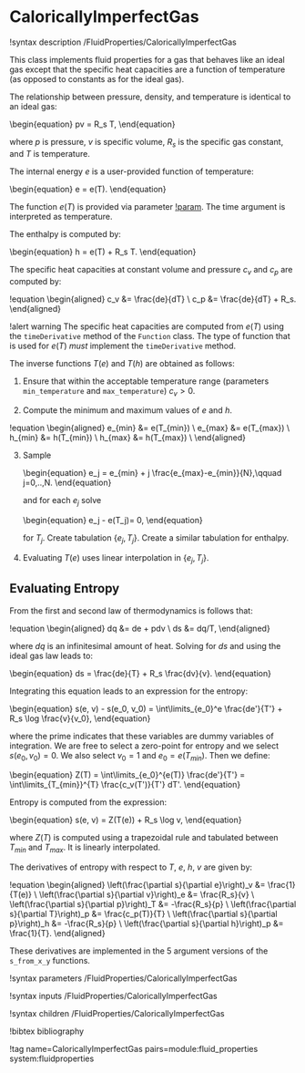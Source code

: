 # CaloricallyImperfectGas

!syntax description /FluidProperties/CaloricallyImperfectGas

This class implements fluid properties for a gas that behaves like an
ideal gas except that the specific heat capacities are a function of temperature
(as opposed to constants as for the ideal gas).

The relationship between pressure, density, and temperature is identical to an ideal
gas:

\begin{equation}
  pv = R_s T,
\end{equation}  

where $p$ is pressure, $v$ is specific volume, $R_s$ is the specific
gas constant, and $T$ is temperature.

The internal energy $e$ is a user-provided function of temperature:

\begin{equation}
  e = e(T).
\end{equation}  

The function $e(T)$ is provided via parameter [!param](/FluidProperties/CaloricallyImperfectGas/e). The time argument is interpreted
as temperature.

The enthalpy is computed by:

\begin{equation}
  h = e(T) + R_s T.
\end{equation}  

The specific heat capacities at constant volume and pressure $c_v$ and $c_p$
are computed by:

!equation
\begin{aligned}
c_v &= \frac{de}{dT} \\
c_p &= \frac{de}{dT} + R_s.
\end{aligned}

!alert warning
The specific heat capacities are computed from $e(T)$ using the `timeDerivative` method
of the `Function` class. The type of function that is used for $e(T)$ *must* implement
the `timeDerivative` method.

The inverse functions $T(e)$ and $T(h)$ are obtained as follows:

1. Ensure that within the acceptable temperature range (parameters `min_temperature` and `max_temperature`) $c_v > 0$.

2. Compute the minimum and maximum values of $e$ and $h$.

!equation
\begin{aligned}
e_{min} &= e(T_{min}) \\
e_{max} &= e(T_{max}) \\
h_{min} &= h(T_{min}) \\
h_{max} &= h(T_{max}) \\
\end{aligned}

3. Sample

   \begin{equation}
   e_j = e_{min} + j \frac{e_{max}-e_{min}}{N},\qquad j=0,..,N.
   \end{equation}

   and for each $e_j$ solve

   \begin{equation}
   e_j - e(T_j)= 0,
   \end{equation}

   for $T_j$. Create tabulation $\{e_j, T_j\}$. Create a similar tabulation for enthalpy.

4. Evaluating $T(e)$ uses linear interpolation in $\{e_j, T_j\}$.

## Evaluating Entropy

From the first and second law of thermodynamics is follows that:

!equation
\begin{aligned}
dq &= de + pdv \\
ds &= dq/T,
\end{aligned}

where $dq$ is an infinitesimal amount of heat. Solving for $ds$ and using the ideal gas law leads to:

\begin{equation}
 ds = \frac{de}{T} + R_s \frac{dv}{v}.
\end{equation}

Integrating this equation leads to an expression for the entropy:

\begin{equation}
 s(e, v) - s(e_0, v_0) = \int\limits_{e_0}^e \frac{de'}{T'} + R_s \log \frac{v}{v_0},
\end{equation}

where the prime indicates that these variables are dummy variables of integration.
We are free to select a zero-point for entropy and we select $s(e_0, v_0) = 0$.
We also select $v_0 = 1$ and $e_0 = e(T_{min})$. Then we define:

\begin{equation}
 Z(T) = \int\limits_{e_0}^{e(T)} \frac{de'}{T'} = \int\limits_{T_{min}}^{T} \frac{c_v(T')}{T'} dT'.
\end{equation}

Entropy is computed from the expression:

\begin{equation}
 s(e, v) = Z(T(e)) + R_s \log v,
\end{equation}

where $Z(T)$ is computed using a trapezoidal rule and tabulated between $T_{min}$ and $T_{max}$.
It is linearly interpolated.

The derivatives of entropy with respect to $T$, $e$, $h$, $v$ are given by:

!equation
\begin{aligned}
\left(\frac{\partial s}{\partial e}\right)_v &= \frac{1}{T(e)} \\
\left(\frac{\partial s}{\partial v}\right)_e &= \frac{R_s}{v} \\
\left(\frac{\partial s}{\partial p}\right)_T &= -\frac{R_s}{p} \\
\left(\frac{\partial s}{\partial T}\right)_p &= \frac{c_p(T)}{T} \\
\left(\frac{\partial s}{\partial p}\right)_h &= -\frac{R_s}{p} \\
\left(\frac{\partial s}{\partial h}\right)_p &= \frac{1}{T}.
\end{aligned}

These derivatives are implemented in the 5 argument versions of the `s_from_x_y`
functions.

!syntax parameters /FluidProperties/CaloricallyImperfectGas

!syntax inputs /FluidProperties/CaloricallyImperfectGas

!syntax children /FluidProperties/CaloricallyImperfectGas

!bibtex bibliography

!tag name=CaloricallyImperfectGas pairs=module:fluid_properties system:fluidproperties
